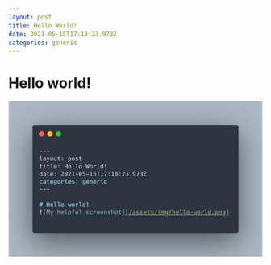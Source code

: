 ```yaml
---
layout: post
title: Hello World!
date: 2021-05-15T17:18:23.973Z
categories: generic
---
```


# Hello world!
![My helpful screenshot](/assets/img/hello-world.png)

